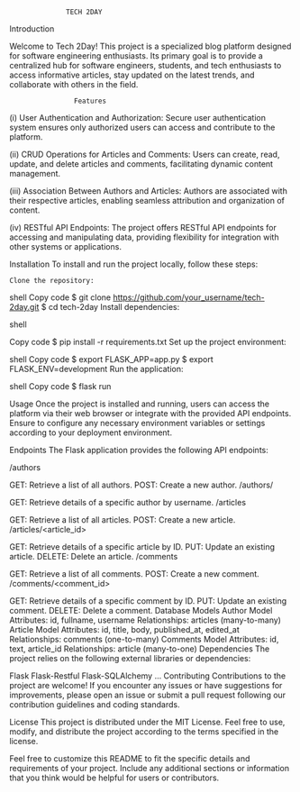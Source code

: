                   TECH 2DAY
Introduction

Welcome to Tech 2Day! This project is a specialized blog platform designed for software engineering enthusiasts. Its primary goal is to provide a centralized hub for software engineers, students, and tech enthusiasts to access informative articles, stay updated on the latest trends, and collaborate with others in the field.

                    Features
(i) User Authentication and Authorization: Secure user authentication system ensures only authorized users can access and contribute to the platform.

(ii) CRUD Operations for Articles and Comments: Users can create, read, update, and delete articles and comments, facilitating dynamic content management.

(iii) Association Between Authors and Articles: Authors are associated with their respective articles, enabling seamless attribution and organization of content.

(iv) RESTful API Endpoints: The project offers RESTful API endpoints for accessing and manipulating data, providing flexibility for integration with other systems or applications.

Installation
To install and run the project locally, follow these steps:



    Clone the repository:

shell
Copy code
$ git clone https://github.com/your_username/tech-2day.git
$ cd tech-2day
Install dependencies:


shell

Copy code
$ pip install -r requirements.txt
Set up the project environment:


shell
Copy code
$ export FLASK_APP=app.py
$ export FLASK_ENV=development
Run the application:


shell
Copy code
$ flask run



Usage
Once the project is installed and running, users can access the platform via their web browser or integrate with the provided API endpoints. Ensure to configure any necessary environment variables or settings according to your deployment environment.

Endpoints
The Flask application provides the following API endpoints:

/authors

GET: Retrieve a list of all authors.
POST: Create a new author.
/authors/<username>

GET: Retrieve details of a specific author by username.
/articles

GET: Retrieve a list of all articles.
POST: Create a new article.
/articles/<article_id>

GET: Retrieve details of a specific article by ID.
PUT: Update an existing article.
DELETE: Delete an article.
/comments

GET: Retrieve a list of all comments.
POST: Create a new comment.
/comments/<comment_id>

GET: Retrieve details of a specific comment by ID.
PUT: Update an existing comment.
DELETE: Delete a comment.
Database Models
Author Model
Attributes: id, fullname, username
Relationships: articles (many-to-many)
Article Model
Attributes: id, title, body, published_at, edited_at
Relationships: comments (one-to-many)
Comments Model
Attributes: id, text, article_id
Relationships: article (many-to-one)
Dependencies
The project relies on the following external libraries or dependencies:

Flask
Flask-Restful
Flask-SQLAlchemy
...
Contributing
Contributions to the project are welcome! If you encounter any issues or have suggestions for improvements, please open an issue or submit a pull request following our contribution guidelines and coding standards.

License
This project is distributed under the MIT License. Feel free to use, modify, and distribute the project according to the terms specified in the license.

Feel free to customize this README to fit the specific details and requirements of your project. Include any additional sections or information that you think would be helpful for users or contributors.